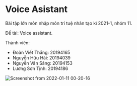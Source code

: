 # Voice Asistant
Bài tập lớn môn nhập môn trí tuệ nhân tạo kì 2021-1, nhóm 11.

Đề tài: Voice assistant.

Thành viên: 
+ Đoàn Viết Thắng: 20194165
+ Nguyễn Hữu Hải: 20194039
+ Nguyễn Văn Sáng: 20194153
+ Lương Sơn Tịnh: 20194186

![Screenshot from 2022-01-11 00-20-16](https://user-images.githubusercontent.com/74363928/149440588-59699724-1b42-4414-aba0-0544fa4e0416.png)

